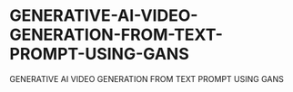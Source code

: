 # GENERATIVE-AI-VIDEO-GENERATION-FROM-TEXT-PROMPT-USING-GANS
GENERATIVE AI  VIDEO GENERATION FROM TEXT PROMPT USING GANS
